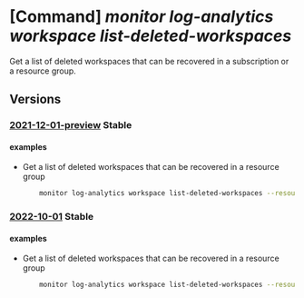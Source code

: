 # [Command] _monitor log-analytics workspace list-deleted-workspaces_

Get a list of deleted workspaces that can be recovered in a subscription or a resource group.

## Versions

### [2021-12-01-preview](/Resources/mgmt-plane/L3N1YnNjcmlwdGlvbnMve30vcHJvdmlkZXJzL21pY3Jvc29mdC5vcGVyYXRpb25hbGluc2lnaHRzL2RlbGV0ZWR3b3Jrc3BhY2Vz/2021-12-01-preview.xml) **Stable**

<!-- mgmt-plane /subscriptions/{}/providers/microsoft.operationalinsights/deletedworkspaces 2021-12-01-preview -->
<!-- mgmt-plane /subscriptions/{}/resourcegroups/{}/providers/microsoft.operationalinsights/deletedworkspaces 2021-12-01-preview -->

#### examples

- Get a list of deleted workspaces that can be recovered in a resource group
    ```bash
        monitor log-analytics workspace list-deleted-workspaces --resource-group MyResourceGroup
    ```

### [2022-10-01](/Resources/mgmt-plane/L3N1YnNjcmlwdGlvbnMve30vcHJvdmlkZXJzL21pY3Jvc29mdC5vcGVyYXRpb25hbGluc2lnaHRzL2RlbGV0ZWR3b3Jrc3BhY2Vz/2022-10-01.xml) **Stable**

<!-- mgmt-plane /subscriptions/{}/providers/microsoft.operationalinsights/deletedworkspaces 2022-10-01 -->
<!-- mgmt-plane /subscriptions/{}/resourcegroups/{}/providers/microsoft.operationalinsights/deletedworkspaces 2022-10-01 -->

#### examples

- Get a list of deleted workspaces that can be recovered in a resource group
    ```bash
        monitor log-analytics workspace list-deleted-workspaces --resource-group MyResourceGroup
    ```
